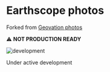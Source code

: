 # Earthscope photos
Forked from [Geovation photos](https://github.com/Geovation/photos)



⚠️ **NOT PRODUCTION READY**

![development](https://media.giphy.com/media/26AHONQ79FdWZhAI0/giphy.gif)

Under active development

